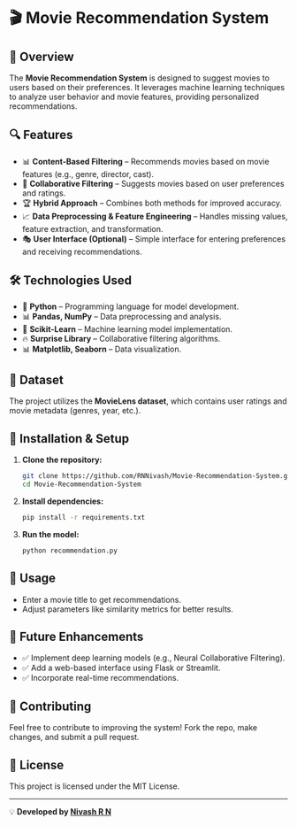 # 🎬 Movie Recommendation System

## 📌 Overview
The **Movie Recommendation System** is designed to suggest movies to users based on their preferences. It leverages machine learning techniques to analyze user behavior and movie features, providing personalized recommendations.

## 🔍 Features
- 📊 **Content-Based Filtering** – Recommends movies based on movie features (e.g., genre, director, cast).
- 🔗 **Collaborative Filtering** – Suggests movies based on user preferences and ratings.
- 🏆 **Hybrid Approach** – Combines both methods for improved accuracy.
- 📈 **Data Preprocessing & Feature Engineering** – Handles missing values, feature extraction, and transformation.
- 🎭 **User Interface (Optional)** – Simple interface for entering preferences and receiving recommendations.

## 🛠️ Technologies Used
- 🐍 **Python** – Programming language for model development.
- 📊 **Pandas, NumPy** – Data preprocessing and analysis.
- 🤖 **Scikit-Learn** – Machine learning model implementation.
- 🔥 **Surprise Library** – Collaborative filtering algorithms.
- 📊 **Matplotlib, Seaborn** – Data visualization.

## 📂 Dataset
The project utilizes the **MovieLens dataset**, which contains user ratings and movie metadata (genres, year, etc.).

## 🚀 Installation & Setup
1. **Clone the repository:**
   ```bash
   git clone https://github.com/RNNivash/Movie-Recommendation-System.git
   cd Movie-Recommendation-System
   ```
2. **Install dependencies:**
   ```bash
   pip install -r requirements.txt
   ```
3. **Run the model:**
   ```bash
   python recommendation.py
   ```

## 📌 Usage
- Enter a movie title to get recommendations.
- Adjust parameters like similarity metrics for better results.

## 📝 Future Enhancements
- ✅ Implement deep learning models (e.g., Neural Collaborative Filtering).
- ✅ Add a web-based interface using Flask or Streamlit.
- ✅ Incorporate real-time recommendations.

## 🤝 Contributing
Feel free to contribute to improving the system! Fork the repo, make changes, and submit a pull request.

## 📜 License
This project is licensed under the MIT License.

---
💡 **Developed by [Nivash R N](https://github.com/RNNivash)**

